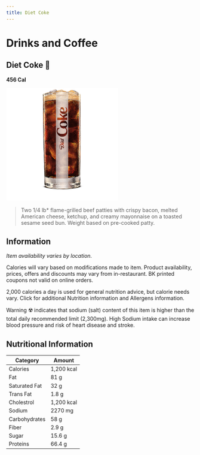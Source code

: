 ```yaml
---
title: Diet Coke
---
```


# Drinks and Coffee

## Diet Coke 🍹

**456 Cal**

<img src="/assets/images/drinks-and-coffee/diet-coke.png" width="300">

> Two 1/4 lb\* flame-grilled beef patties with crispy bacon, melted American cheese, ketchup, and creamy mayonnaise on a toasted sesame seed bun. Weight based on pre-cooked patty.

## Information

_Item availability varies by location._

Calories will vary based on modifications made to item. Product availability, prices, offers and discounts may vary from in-restaurant. BK printed coupons not valid on online orders.

2,000 calories a day is used for general nutrition advice, but calorie needs vary. Click for additional Nutrition information and Allergens information.

Warning ☢️ indicates that sodium (salt) content of this item is higher than the total daily recommended limit (2,300mg). High Sodium intake can increase blood pressure and risk of heart disease and stroke.

## Nutritional Information

| Category      | Amount     |
| ------------- | ---------- |
| Calories      | 1,200 kcal |
| Fat           | 81 g       |
| Saturated Fat | 32 g       |
| Trans Fat     | 1.8 g      |
| Cholestrol    | 1,200 kcal |
| Sodium        | 2270 mg    |
| Carbohydrates | 58 g       |
| Fiber         | 2.9 g      |
| Sugar         | 15.6 g     |
| Proteins      | 66.4 g     |
